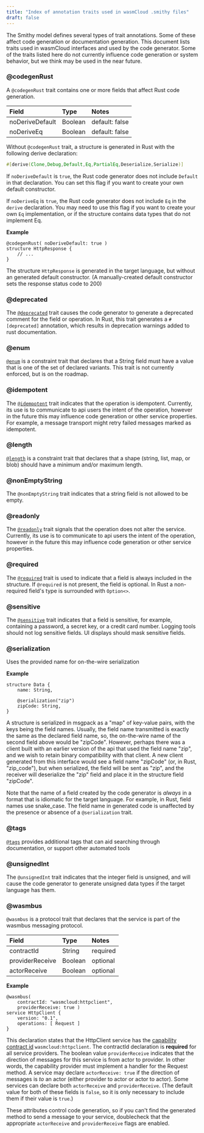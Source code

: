```yaml
---
title: "Index of annotation traits used in wasmCloud .smithy files"
draft: false
---
```


The Smithy model defines several types of trait annotations. Some of these affect code generation or documentation generation. This document lists traits used in wasmCloud interfaces and used by the code generator. Some of the traits listed here do not currently influence code generation or system behavior, but we think may be used in the near future.


### @codegenRust

A `@codegenRust` trait contains one or more fields that affect Rust code generation.


| Field | Type | Notes |
| :---| :--- | :--- |
| noDeriveDefault | Boolean | default: false |
| noDeriveEq | Boolean | default: false |

Without `@codegenRust` trait, a structure is generated in Rust with the following derive declaration:
```rust
#[derive(Clone,Debug,Default,Eq,PartialEq,Deserialize,Serialize)]
```

If `noDeriveDefault` is `true`, the Rust code generator does not include `Default` in that declaration. You can set this flag if you want to create your own default constructor.

If `noDeriveEq` is `true`, the Rust code generator does not include `Eq` in the `derive` declaration. You may need to use this flag if you want to create your own `Eq` implementation, or if the structure contains data types that do not implement Eq.

__Example__

```
@codegenRust( noDeriveDefault: true )
structure HttpResponse {
    // ...
}
```

The structure `HttpResponse` is generated in the target language, but without an generated default constructor. (A manually-created default constructor sets the response status code to 200)


### @deprecated

The [`@deprecated`](https://awslabs.github.io/smithy/1.0/spec/core/documentation-traits.html#deprecated-trait) trait causes the code generator to generate a deprecated comment for the field or operation. In Rust, this trait generates a `#[deprecated]` annotation, which results in deprecation warnings added to rust documentation.

### @enum

[`@enum`](https://awslabs.github.io/smithy/1.0/spec/core/constraint-traits.html#enum-trait) is a constraint trait that declares that a String field must have a value that is one of the set of declared variants. This trait is not currently enforced, but is on the roadmap.
 
### @idempotent

The [`@idempotent`](https://awslabs.github.io/smithy/1.0/spec/core/behavior-traits.html#idempotent-trait) trait indicates that the operation is idempotent. Currently, its use is to communicate to api users the intent of the operation, however in the future this may influence code generation or other service properties. For example, a message transport might retry failed messages marked as idempotent.

### @length

[`@length`](https://awslabs.github.io/smithy/1.0/spec/core/constraint-traits.html#length-trait) is a constraint trait that declares that a shape (string, list,  map, or blob) should have a minimum and/or maximum length.


### @nonEmptyString

The `@nonEmptyString` trait indicates that a string field is not allowed to be empty.


### @readonly

The [`@readonly`](https://awslabs.github.io/smithy/1.0/spec/core/behavior-traits.html#readonly-trait) trait signals that the operation does not alter the service. Currently, its use is to communicate to api users the intent of the operation, however in the future this may influence code generation or other service properties.


### @required

The [`@required`](https://awslabs.github.io/smithy/1.0/spec/core/constraint-traits.html#required-trait) trait is used to indicate that a field is always included in the structure. If `@required` is not present, the field is optional. In Rust a non-required field's type is surrounded with `Option<>`.


### @sensitive

The [`@sensitive`](https://awslabs.github.io/smithy/1.0/spec/core/documentation-traits.html#sensitive-trait) trait indicates that a field is sensitive, for example, containing a password, a secret key, or a credit card number. Logging tools should not log sensitive fields. UI displays should mask sensitive fields. 


### @serialization

Uses the provided name for on-the-wire serialization

__Example__

```text
structure Data {
    name: String,
    
    @serialization("zip")
    zipCode: String,
}
```

A structure is serialized in msgpack as a "map" of key-value pairs, with the keys being the field names. Usually, the field name transmitted is exactly the same as the declared field name, so, the on-the-wire name of the second field above would be "zipCode". However, perhaps there was a client built with an earlier version of the api that used the field name "zip", and we wish to retain binary compatibility with that client. A new client generated from this interface would see a field name "zipCode" (or, in Rust, "zip_code"), but when serialized, the field will be sent as "zip", and the receiver will deserialize the "zip" field and place it in the structure field "zipCode".

Note that the name of a field created by the code generator is _always_ in a format that is idiomatic for the target language. For example, in Rust, field names use snake_case. The field name in generated code is unaffected by the presence or absence of a `@serialization` trait.

### @tags

[`@tags`](https://awslabs.github.io/smithy/1.0/spec/core/documentation-traits.html#tags-trait) provides additional tags that can aid searching through documentation, or support other automated tools

### @unsignedInt

The `@unsignedInt` trait indicates that the integer field is unsigned, and will cause the code generator to generate unsigned data types if the target language has them.


### @wasmbus

`@wasmbus` is a protocol trait that declares that the service is part of the wasmbus messaging protocol.


| Field | Type | Notes |
| :---| :--- | :--- |
| contractId | String | required |
| providerReceive | Boolean | optional |
| actorReceive | Boolean | optional |


__Example__

```
@wasmbus(
    contractId: "wasmcloud:httpclient",
    providerReceive: true )
service HttpClient {
    version: "0.1",
    operations: [ Request ]
}

```

This declaration states that the HttpClient service has the [capability contract id](/reference/host-runtime/capabilities/) `wasmcloud:httpclient`. The contractId declaration is __required__ for all service providers. The boolean value `providerReceive` indicates that the direction of messages for this service is from actor to provider. In other words, the capability provider must implement a handler for the Request method. A service may declare `actorReceive: true` if the direction of messages is _to_ an actor (either provider to actor or actor to actor). Some services can declare both `actorReceive` and `providerReceive`. (The default value for both of these fields is `false`, so it is only necessary to include them if their value is `true`.)

These attributes control code generation, so if you can't find the generated method to send a message to your service, doublecheck that the appropriate `actorReceive` and `providerReceive` flags are enabled.

